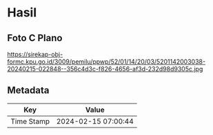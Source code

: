 # Hasil

## Foto C Plano

https://sirekap-obj-formc.kpu.go.id/3009/pemilu/ppwp/52/01/14/20/03/5201142003038-20240215-022848--356c4d3c-f826-4656-af3d-232d98d9305c.jpg


## Metadata

| Key        | Value               |
| ---------- | ------------------- |
| Time Stamp | 2024-02-15 07:00:44 |



